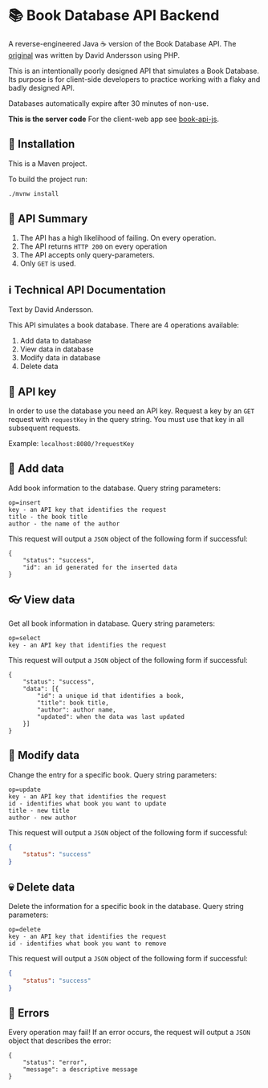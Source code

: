 # :books: Book Database API Backend

A reverse-engineered Java :coffee: version of the Book Database API.
The [original](https://www.forverkliga.se/JavaScript/api/crud.php) was written 
by David Andersson using PHP.

This is an intentionally poorly designed API that simulates a Book Database. 
Its purpose is for client-side developers to practice working with a flaky and
badly designed API.

Databases automatically expire after 30 minutes of non-use.

**This is the server code** For the client-web app 
see [book-api-js](https://github.com/ullenius/book-api-js).

## :construction_worker: Installation

This is a Maven project.

To build the project run:

~~~sh
./mvnw install
~~~

## :pushpin: API Summary
1. The API has a high likelihood of failing. On every operation.
2. The API returns `HTTP 200` on every operation
3. The API accepts only query-parameters.
4. Only `GET` is used.

## :information_source: Technical API Documentation

Text by David Andersson.

This API simulates a book database. There are 4 operations available:

1. Add data to database
2. View data in database
3. Modify data in database
4. Delete data

## :key: API key

In order to use the database you need an API key. Request a key by an `GET` 
request with `requestKey` in the query string. You must use that key in all 
subsequent requests.

Example: `localhost:8080/?requestKey`

## :blue_book: Add data

Add book information to the database. Query string parameters:

    op=insert
    key - an API key that identifies the request
    title - the book title
    author - the name of the author

This request will output a `JSON` object of the following form if successful:
~~~
{
	"status": "success",
	"id": an id generated for the inserted data
}
~~~

## :eyeglasses: View data

Get all book information in database. Query string parameters:

    op=select
    key - an API key that identifies the request

This request will output a `JSON` object of the following form if successful:
~~~
{
	"status": "success",
	"data": [{
		"id": a unique id that identifies a book,
		"title": book title,
		"author": author name,
		"updated": when the data was last updated
	}]
}
~~~
## :pencil: Modify data

Change the entry for a specific book. Query string parameters:

    op=update
    key - an API key that identifies the request
    id - identifies what book you want to update
    title - new title
    author - new author

This request will output a `JSON` object of the following form if successful:
~~~json
{
	"status": "success"
}
~~~
## :skull: Delete data

Delete the information for a specific book in the database. Query string 
parameters:

    op=delete
    key - an API key that identifies the request
    id - identifies what book you want to remove

This request will output a `JSON` object of the following form if successful:
~~~json
{
	"status": "success"
}
~~~
## :poop: Errors

Every operation may fail! If an error occurs, the request will output a `JSON` 
object that describes the error:
~~~
{
	"status": "error",
	"message": a descriptive message
}
~~~
